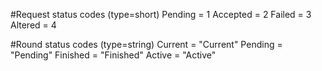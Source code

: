 #Request status codes (type=short)
Pending = 1
Accepted = 2
Failed = 3
Altered = 4

#Round status codes (type=string)
Current = "Current"
Pending = "Pending"
Finished = "Finished"
Active = "Active"
